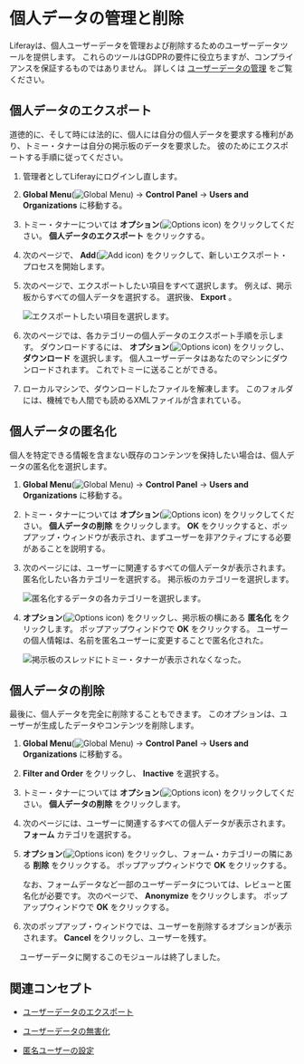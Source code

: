 # 個人データの管理と削除

Liferayは、個人ユーザーデータを管理および削除するためのユーザーデータツールを提供します。 これらのツールはGDPRの要件に役立ちますが、コンプライアンスを保証するものではありません。 詳しくは [ユーザーデータの管理](https://learn.liferay.com/w/dxp/users-and-permissions/managing-user-data) をご覧ください。

## 個人データのエクスポート

道徳的に、そして時には法的に、個人には自分の個人データを要求する権利があり、トミー・タナーは自分の掲示板のデータを要求した。 彼のためにエクスポートする手順に従ってください。

1. 管理者としてLiferayにログインし直します。

1. **Global Menu**(![Global Menu](../../images/icon-applications-menu.png)) &rarr; **Control Panel** &rarr; **Users and Organizations** に移動する。

1. トミー・タナーについては **オプション**(![Options icon](../../images/icon-actions.png)) をクリックしてください。 **個人データのエクスポート** をクリックする。

1. 次のページで、 **Add**(![Add icon](../../images/icon-add.png)) をクリックして、新しいエクスポート・プロセスを開始します。

1. 次のページで、エクスポートしたい項目をすべて選択します。 例えば、掲示板からすべての個人データを選択する。 選択後、 **Export** 。

   ![エクスポートしたい項目を選択します。](./managing-and-deleting-personal-data/images/01.png)

1. 次のページでは、各カテゴリーの個人データのエクスポート手順を示します。 ダウンロードするには、 **オプション**(![Options icon](../../images/icon-actions.png)) をクリックし、 **ダウンロード** を選択します。 個人ユーザーデータはあなたのマシンにダウンロードされます。 これでトミーに送ることができる。

1. ローカルマシンで、ダウンロードしたファイルを解凍します。 このフォルダには、機械でも人間でも読めるXMLファイルが含まれている。

## 個人データの匿名化

個人を特定できる情報を含まない既存のコンテンツを保持したい場合は、個人データの匿名化を選択します。

1. **Global Menu**(![Global Menu](../../images/icon-applications-menu.png)) &rarr; **Control Panel** &rarr; **Users and Organizations** に移動する。

1. トミー・タナーについては **オプション**(![Options icon](../../images/icon-actions.png)) をクリックしてください。 **個人データの削除** をクリックします。 **OK** をクリックすると、ポップアップ・ウィンドウが表示され、まずユーザーを非アクティブにする必要があることを説明する。

1. 次のページには、ユーザーに関連するすべての個人データが表示されます。 匿名化したい各カテゴリーを選択する。 掲示板のカテゴリーを選択します。

   ![匿名化するデータの各カテゴリーを選択します。](./managing-and-deleting-personal-data/images/02.png)

1. **オプション**(![Options icon](../../images/icon-actions.png)) をクリックし、掲示板の横にある **匿名化** をクリックします。 ポップアップウィンドウで **OK** をクリックする。 ユーザーの個人情報は、名前を匿名ユーザーに変更することで匿名化された。

   ![掲示板のスレッドにトミー・タナーが表示されなくなった。](./managing-and-deleting-personal-data/images/03.png)

## 個人データの削除

最後に、個人データを完全に削除することもできます。 このオプションは、ユーザーが生成したデータやコンテンツを削除します。

1. **Global Menu**(![Global Menu](../../images/icon-applications-menu.png)) &rarr; **Control Panel** &rarr; **Users and Organizations** に移動する。

1. **Filter and Order** をクリックし、 **Inactive** を選択する。

1. トミー・タナーについては **オプション**(![Options icon](../../images/icon-actions.png)) をクリックしてください。 **個人データの削除** をクリックします。

1. 次のページには、ユーザーに関連するすべての個人データが表示されます。 **フォーム** カテゴリを選択する。

1. **オプション**(![Options icon](../../images/icon-actions.png)) をクリックし、フォーム・カテゴリーの隣にある **削除** をクリックする。 ポップアップウィンドウで **OK** をクリックする。

   なお、フォームデータなど一部のユーザーデータについては、レビューと匿名化が必要です。 次のページで、 **Anonymize** をクリックします。 ポップアップウィンドウで **OK** をクリックする。

1. 次のポップアップ・ウィンドウでは、ユーザーを削除するオプションが表示されます。 **Cancel** をクリックし、ユーザーを残す。

　 ユーザーデータに関するこのモジュールは終了しました。

## 関連コンセプト

- [ユーザーデータのエクスポート](https://learn.liferay.com/en/w/dxp/users-and-permissions/managing-user-data/exporting-user-data)

- [ユーザーデータの無害化](https://learn.liferay.com/en/w/dxp/users-and-permissions/managing-user-data/sanitizing-user-data)

- [匿名ユーザーの設定](https://learn.liferay.com/en/w/dxp/users-and-permissions/managing-user-data/configuring-the-anonymous-user)
